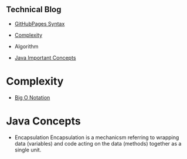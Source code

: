 ## Technical Blog


-  [GitHubPages Syntax](https://help.github.com/en/articles/basic-writing-and-formatting-syntax)
-  [Complexity](#complexity)
 


- Algorithm
- [Java Important Concepts](#JavaConcepts)


# Complexity
  -  [Big O Notation](https://www.youtube.com/watch?v=v4cd1O4zkGw)
  
# Java Concepts
- Encapsulation 
    Encapsulation is a mechanicsm referring to wrapping data (variables) and code acting on the 
    data (methods) together as a single unit.

